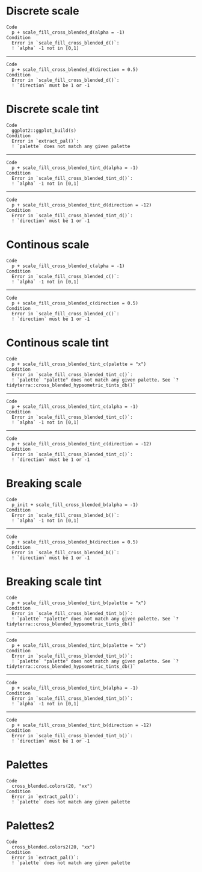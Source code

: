 # Discrete scale

    Code
      p + scale_fill_cross_blended_d(alpha = -1)
    Condition
      Error in `scale_fill_cross_blended_d()`:
      ! `alpha` -1 not in [0,1]

---

    Code
      p + scale_fill_cross_blended_d(direction = 0.5)
    Condition
      Error in `scale_fill_cross_blended_d()`:
      ! `direction` must be 1 or -1

# Discrete scale tint

    Code
      ggplot2::ggplot_build(s)
    Condition
      Error in `extract_pal()`:
      ! `palette` does not match any given palette

---

    Code
      p + scale_fill_cross_blended_tint_d(alpha = -1)
    Condition
      Error in `scale_fill_cross_blended_tint_d()`:
      ! `alpha` -1 not in [0,1]

---

    Code
      p + scale_fill_cross_blended_tint_d(direction = -12)
    Condition
      Error in `scale_fill_cross_blended_tint_d()`:
      ! `direction` must be 1 or -1

# Continous scale

    Code
      p + scale_fill_cross_blended_c(alpha = -1)
    Condition
      Error in `scale_fill_cross_blended_c()`:
      ! `alpha` -1 not in [0,1]

---

    Code
      p + scale_fill_cross_blended_c(direction = 0.5)
    Condition
      Error in `scale_fill_cross_blended_c()`:
      ! `direction` must be 1 or -1

# Continous scale tint

    Code
      p + scale_fill_cross_blended_tint_c(palette = "x")
    Condition
      Error in `scale_fill_cross_blended_tint_c()`:
      ! `palette` "palette" does not match any given palette. See `?tidyterra::cross_blended_hypsometric_tints_db()`

---

    Code
      p + scale_fill_cross_blended_tint_c(alpha = -1)
    Condition
      Error in `scale_fill_cross_blended_tint_c()`:
      ! `alpha` -1 not in [0,1]

---

    Code
      p + scale_fill_cross_blended_tint_c(direction = -12)
    Condition
      Error in `scale_fill_cross_blended_tint_c()`:
      ! `direction` must be 1 or -1

# Breaking scale

    Code
      p_init + scale_fill_cross_blended_b(alpha = -1)
    Condition
      Error in `scale_fill_cross_blended_b()`:
      ! `alpha` -1 not in [0,1]

---

    Code
      p + scale_fill_cross_blended_b(direction = 0.5)
    Condition
      Error in `scale_fill_cross_blended_b()`:
      ! `direction` must be 1 or -1

# Breaking scale tint

    Code
      p + scale_fill_cross_blended_tint_b(palette = "x")
    Condition
      Error in `scale_fill_cross_blended_tint_b()`:
      ! `palette` "palette" does not match any given palette. See `?tidyterra::cross_blended_hypsometric_tints_db()`

---

    Code
      p + scale_fill_cross_blended_tint_b(palette = "x")
    Condition
      Error in `scale_fill_cross_blended_tint_b()`:
      ! `palette` "palette" does not match any given palette. See `?tidyterra::cross_blended_hypsometric_tints_db()`

---

    Code
      p + scale_fill_cross_blended_tint_b(alpha = -1)
    Condition
      Error in `scale_fill_cross_blended_tint_b()`:
      ! `alpha` -1 not in [0,1]

---

    Code
      p + scale_fill_cross_blended_tint_b(direction = -12)
    Condition
      Error in `scale_fill_cross_blended_tint_b()`:
      ! `direction` must be 1 or -1

# Palettes

    Code
      cross_blended.colors(20, "xx")
    Condition
      Error in `extract_pal()`:
      ! `palette` does not match any given palette

# Palettes2

    Code
      cross_blended.colors2(20, "xx")
    Condition
      Error in `extract_pal()`:
      ! `palette` does not match any given palette

